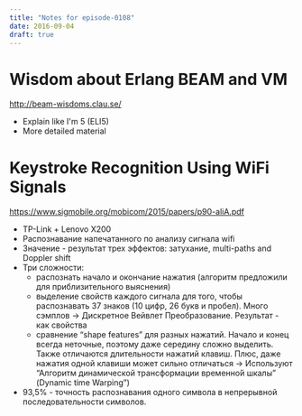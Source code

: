 ```yaml
---
title: "Notes for episode-0108"
date: 2016-09-04
draft: true
---
```


# Wisdom about Erlang BEAM  and VM
http://beam-wisdoms.clau.se/

- Explain like I'm 5 (ELI5)
- More detailed material


# Keystroke Recognition Using WiFi Signals
https://www.sigmobile.org/mobicom/2015/papers/p90-aliA.pdf

- TP-Link + Lenovo X200
- Распознавание напечатанного по анализу сигнала wifi
- Значение - результат трех эффектов: затухание, multi-paths and Doppler shift
- Три сложности:
    - распознать начало и окончание нажатия (алгоритм предложили для приблизительного выяснения)
    - выделение свойств каждого сигнала для того, чтобы распознавать 37 знаков (10 цифр, 26 букв и пробел). Много сэмплов -> Дискретное Вейвлет Преобразование. Результат - как свойства
    - сравнение “shape features” для разных нажатий. Начало и конец всегда неточные, поэтому даже середину сложно выделить. Также отличаются длительности нажатий клавиш. Плюс, даже нажатия одной клавиши может сильно отличаться -> Используют “Алгоритм динамической трансформации временно́й шкалы” (Dynamic time Warping”)
- 93,5% - точность распознавания одного символа в непрерывной последовательности символов.

